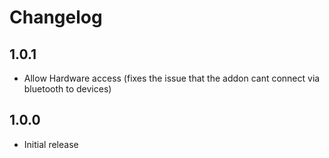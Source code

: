 # Changelog

## 1.0.1

- Allow Hardware access (fixes the issue that the addon cant connect via bluetooth to devices)

## 1.0.0

- Initial release
